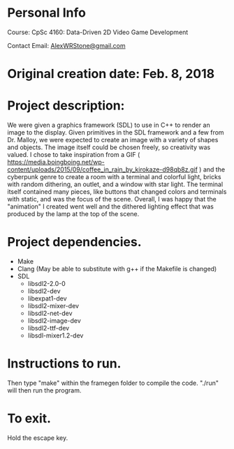 # Personal Info
Course: CpSc 4160: Data-Driven 2D Video Game Development

Contact Email: AlexWRStone@gmail.com

# Original creation date: Feb. 8, 2018

# Project description: 
We were given a graphics framework (SDL) to use in C++ to render an image to
the display. Given primitives in the SDL framework and a few from Dr. Malloy,
we were expected to create an image with a variety of shapes and objects. The
image itself could be chosen freely, so creativity was valued. I chose to take
inspiration from a GIF
( https://media.boingboing.net/wp-content/uploads/2015/09/coffee_in_rain_by_kirokaze-d98qb8z.gif )
and the cyberpunk genre to create a room with a terminal and colorful light,
bricks with random dithering, an outlet, and a window with star light. The
terminal itself contained many pieces, like buttons that changed colors and
terminals with static, and was the focus of the scene. Overall, I was happy
that the "animation" I created went well and the dithered lighting effect that
was produced by the lamp at the top of the scene.

# Project dependencies.

* Make
* Clang (May be able to substitute with g++ if the Makefile is changed)
* SDL
	* libsdl2-2.0-0
	* libsdl2-dev  
	* libexpat1-dev
	* libsdl2-mixer-dev
	* libsdl2-net-dev
	* libsdl2-image-dev 
	* libsdl2-ttf-dev
	* libsdl-mixer1.2-dev

# Instructions to run.

Then type "make" within the framegen folder to compile the code.
"./run" will then run the program.

# To exit.

Hold the escape key.
